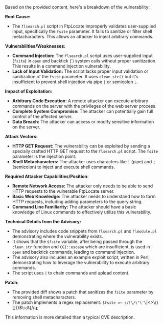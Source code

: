 Based on the provided content, here's a breakdown of the vulnerability:

**Root Cause:**

*   The `flsearch.pl` script in FtpLocate improperly validates user-supplied input, specifically the `fsite` parameter. It fails to sanitize or filter shell metacharacters. This allows an attacker to inject arbitrary commands.

**Vulnerabilities/Weaknesses:**

*   **Command Injection:** The `flsearch.pl` script uses user-supplied input (`fsite`) in `open` and backtick (`) system calls without proper sanitization. This results in a command injection vulnerability.
*   **Lack of Input Validation:** The script lacks proper input validation or sanitization of the `fsite` parameter. It uses `clean_str()` but it's insufficient to prevent shell injection via pipe `|` or semicolon `;`.

**Impact of Exploitation:**

*   **Arbitrary Code Execution:** A remote attacker can execute arbitrary commands on the server with the privileges of the web server process.
*   **Complete System Compromise:** The attacker can potentially gain full control of the affected server.
*   **Data Breach:** The attacker can access or modify sensitive information on the server.

**Attack Vectors:**

*   **HTTP GET Request:** The vulnerability can be exploited by sending a specially crafted HTTP GET request to the `flsearch.pl` script. The `fsite` parameter is the injection point.
*   **Shell Metacharacters:**  The attacker uses characters like `|` (pipe) and `;` (semicolon) to inject and execute shell commands.

**Required Attacker Capabilities/Position:**

*   **Remote Network Access:** The attacker only needs to be able to send HTTP requests to the vulnerable FtpLocate server.
*   **Basic Web Knowledge:** The attacker needs to understand how to form HTTP requests, including adding parameters to the query string.
*   **Command Line Familiarity:** The attacker should have a basic knowledge of Linux commands to effectively utilize this vulnerability.

**Technical Details from the Advisory:**

*   The advisory includes code snippets from `flsearch.pl` and `flmodule.pl` demonstrating where the vulnerability exists.
*   It shows that the `$fsite` variable, after being passed through the `clean_str` function and `CGI::escape` which are insufficient, is used in `open` and backtick commands, leading to command injection.
*   The advisory also includes an example exploit script, written in Perl, demonstrating how to leverage the vulnerability to execute arbitrary commands.
*   The script uses `|` to chain commands and upload content.

**Patch:**

*   The provided diff shows a patch that sanitizes the `fsite` parameter by removing shell metacharacters.
*   The patch implements a regex replacement: `$fsite =~ s/[\/\"\'\`\|\<\>\\\(\)\[\]\{\}\$\s;&]//g;`

This information is more detailed than a typical CVE description.